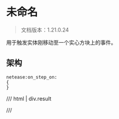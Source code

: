 # 未命名

> 文档版本：1.21.0.24

用于触发实体刚移动至一个实心方块上的事件。

## 架构

```mcschema
netease:on_step_on:
{
}

```

/// html | div.result

///

